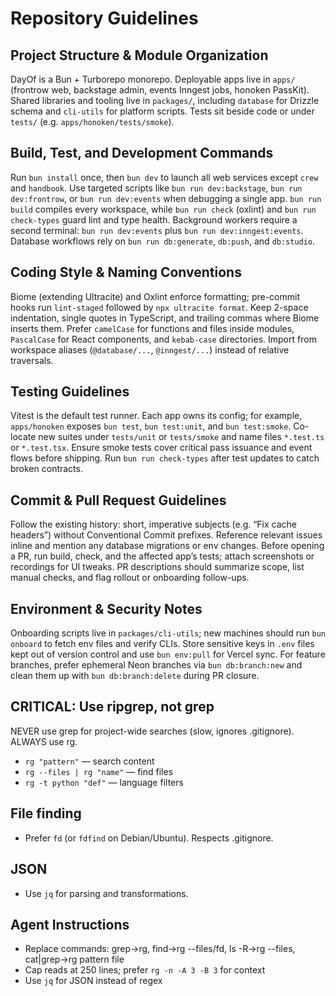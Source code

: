 # Repository Guidelines

## Project Structure & Module Organization

DayOf is a Bun + Turborepo monorepo. Deployable apps live in `apps/` (frontrow web, backstage admin, events Inngest jobs, honoken PassKit). Shared libraries and tooling live in `packages/`, including `database` for Drizzle schema and `cli-utils` for platform scripts. Tests sit beside code or under `tests/` (e.g. `apps/honoken/tests/smoke`).

## Build, Test, and Development Commands

Run `bun install` once, then `bun dev` to launch all web services except `crew` and `handbook`. Use targeted scripts like `bun run dev:backstage`, `bun run dev:frontrow`, or `bun run dev:events` when debugging a single app. `bun run build` compiles every workspace, while `bun run check` (oxlint) and `bun run check-types` guard lint and type health. Background workers require a second terminal: `bun run dev:events` plus `bun run dev:inngest:events`. Database workflows rely on `bun run db:generate`, `db:push`, and `db:studio`.

## Coding Style & Naming Conventions

Biome (extending Ultracite) and Oxlint enforce formatting; pre-commit hooks run `lint-staged` followed by `npx ultracite format`. Keep 2-space indentation, single quotes in TypeScript, and trailing commas where Biome inserts them. Prefer `camelCase` for functions and files inside modules, `PascalCase` for React components, and `kebab-case` directories. Import from workspace aliases (`@database/...`, `@inngest/...`) instead of relative traversals.

## Testing Guidelines

Vitest is the default test runner. Each app owns its config; for example, `apps/honoken` exposes `bun test`, `bun test:unit`, and `bun test:smoke`. Co-locate new suites under `tests/unit` or `tests/smoke` and name files `*.test.ts` or `*.test.tsx`. Ensure smoke tests cover critical pass issuance and event flows before shipping. Run `bun run check-types` after test updates to catch broken contracts.

## Commit & Pull Request Guidelines

Follow the existing history: short, imperative subjects (e.g. “Fix cache headers”) without Conventional Commit prefixes. Reference relevant issues inline and mention any database migrations or env changes. Before opening a PR, run build, check, and the affected app’s tests; attach screenshots or recordings for UI tweaks. PR descriptions should summarize scope, list manual checks, and flag rollout or onboarding follow-ups.

## Environment & Security Notes

Onboarding scripts live in `packages/cli-utils`; new machines should run `bun onboard` to fetch env files and verify CLIs. Store sensitive keys in `.env` files kept out of version control and use `bun env:pull` for Vercel sync. For feature branches, prefer ephemeral Neon branches via `bun db:branch:new` and clean them up with `bun db:branch:delete` during PR closure.

## CRITICAL: Use ripgrep, not grep

NEVER use grep for project-wide searches (slow, ignores .gitignore). ALWAYS use rg.

- `rg "pattern"` — search content
- `rg --files | rg "name"` — find files
- `rg -t python "def"` — language filters

## File finding

- Prefer `fd` (or `fdfind` on Debian/Ubuntu). Respects .gitignore.

## JSON

- Use `jq` for parsing and transformations.

## Agent Instructions

- Replace commands: grep→rg, find→rg --files/fd, ls -R→rg --files, cat|grep→rg pattern file
- Cap reads at 250 lines; prefer `rg -n -A 3 -B 3` for context
- Use `jq` for JSON instead of regex
